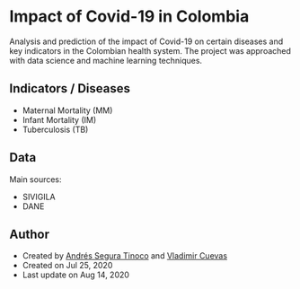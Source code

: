 # Impact of Covid-19 in Colombia
Analysis and prediction of the impact of Covid-19 on certain diseases and key indicators in the Colombian health system. The project was approached with data science and machine learning techniques.

## Indicators / Diseases
- Maternal Mortality (MM)
- Infant Mortality (IM)
- Tuberculosis (TB)

## Data
Main sources:
- SIVIGILA
- DANE

## Author
- Created by <a href="https://github.com/ansegura7">Andrés Segura Tinoco</a> and <a href="https://github.com/vladcuevas">Vladimir Cuevas</a>
- Created on Jul 25, 2020
- Last update on Aug 14, 2020
